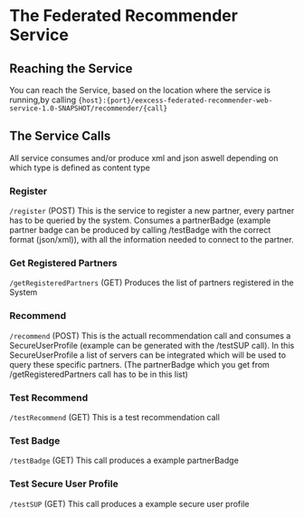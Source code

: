 # The Federated Recommender Service

##  Reaching the Service
You can reach the Service, based on the location where the service is running,by calling 
`{host}:{port}/eexcess-federated-recommender-web-service-1.0-SNAPSHOT/recommender/{call}`

## The Service Calls

All service consumes and/or produce xml and json aswell depending on which type is defined as content type 


###  Register
`/register` (POST)
This is the service to register a new partner, every partner has to be queried by the system.
Consumes a partnerBadge (example partner badge can be produced by calling /testBadge with the correct format (json/xml)), with all the information needed to connect to the partner.




###  Get Registered Partners
 `/getRegisteredPartners` (GET)
Produces the list of partners registered in the System  


###  Recommend
`/recommend` (POST)
This is the actuall recommendation call and consumes a SecureUserProfile (example can be generated with the /testSUP call).
In this SecureUserProfile a list of servers can be integrated which will be used to query these specific partners. (The partnerBadge which you get from /getRegisteredPartners call has to be in this list)

###  Test Recommend
`/testRecommend` (GET)
This is a test recommendation call

###  Test Badge
`/testBadge` (GET)
This call produces a example partnerBadge

###  Test Secure User Profile
`/testSUP` (GET)
This call produces a example secure user profile


